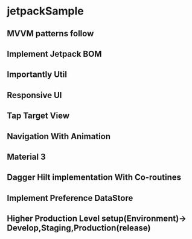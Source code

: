 # jetpackSample

## MVVM patterns follow
## Implement Jetpack BOM
## Importantly Util
## Responsive UI
## Tap Target View
## Navigation With Animation
## Material 3
## Dagger Hilt implementation With Co-routines
## Implement Preference DataStore
## Higher Production Level setup(Environment)-> Develop,Staging,Production(release)

